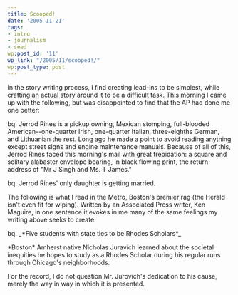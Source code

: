 ```yaml
---
title: Scooped!
date: '2005-11-21'
tags:
- intro
- journalism
- seed
wp:post_id: '11'
wp_link: "/2005/11/scooped!/"
wp:post_type: post
---
```


In the story writing process, I find creating lead-ins to be simplest, while crafting an actual story around it to be a difficult task. This morning I came up with the following, but was disappointed to find that the AP had done me one better:

bq. Jerrod Rines is a pickup owning, Mexican stomping, full-blooded American--one-quarter Irish, one-quarter Italian, three-eighths German, and Lithuanian the rest. Long ago he made a point to avoid reading anything except street signs and engine maintenance manuals. Because of all of this, Jerrod Rines faced this morning's mail with great trepidation: a square and solitary alabaster envelope bearing, in black flowing print, the return address of "Mr J Singh and Ms. T James."

bq. Jerrod Rines' only daughter is getting married.

The following is what I read in the Metro, Boston's premier rag (the Herald isn't even fit for wiping). Written by an Associated Press writer, Ken Maguire, in one sentence it evokes in me many of the same feelings my writing above seeks to create.

bq. \_\*Five students with state ties to be Rhodes Scholars\*\_

\*Boston\* Amherst native Nicholas Juravich learned about the societal inequities he hopes to study as a Rhodes Scholar during his regular runs through Chicago's neighborhoods.

For the record, I do not question Mr. Jurovich's dedication to his cause, merely the way in way in which it is presented.
